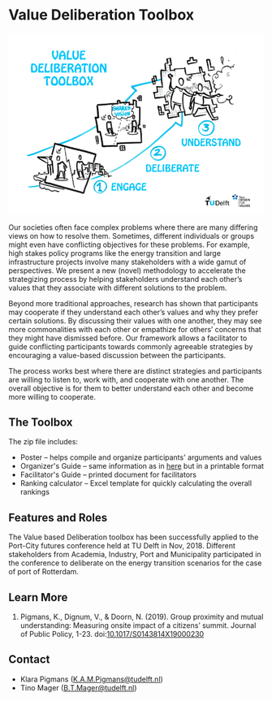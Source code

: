 # Value Deliberation Toolbox

![Deliberation Photo](./valuestoolbox.png)

Our societies often face complex problems where there are many differing views on how to resolve them. Sometimes, different individuals or groups might even have conflicting objectives for these problems. For example, high stakes policy programs like the energy transition and large infrastructure projects involve many stakeholders with a wide gamut of perspectives. We present a new (novel) methodology to accelerate the strategizing process by helping stakeholders understand each other’s values that they associate with different solutions to the problem.

Beyond more traditional approaches, research has shown that participants may cooperate if they understand each other’s values and why they prefer certain solutions. By discussing their values with one another, they may see more commonalities with each other or empathize for others’ concerns that they might have dismissed before. Our framework allows a facilitator to guide conflicting participants towards commonly agreeable strategies by encouraging a value-based discussion between the participants.

The process works best where there are distinct strategies and participants are willing to listen to, work with, and cooperate with one another.  The overall objective is for them to better understand each other and become more willing to cooperate.

## The Toolbox

The zip file includes:

* Poster – helps compile and organize participants' arguments and values
* Organizer's Guide – same information as in [here](organizers.md) but in a printable format
* Facilitator's Guide – printed document for facilitators
* Ranking calculator – Excel template for quickly calculating the overall rankings

## Features and Roles

The Value based Deliberation toolbox has been successfully applied to the Port-City futures conference held at TU Delft in Nov, 2018. Different stakeholders from Academia, Industry, Port and Municipality participated in the conference to deliberate on the energy transition scenarios for the case of port of Rotterdam.

## Learn More

1. Pigmans, K., Dignum, V., & Doorn, N. (2019). Group proximity and mutual understanding: Measuring onsite impact of a citizens’ summit. Journal of Public Policy, 1-23. doi:[10.1017/S0143814X19000230](https://doi.org/10.1017/S0143814X19000230)

## Contact

* Klara Pigmans ([K.A.M.Pigmans@tudelft.nl](mailto:K.A.M.Pigmans@tudelft.nl))
* Tino Mager ([B.T.Mager@tudelft.nl](mailto:B.T.Mager@tudelft.nl))
